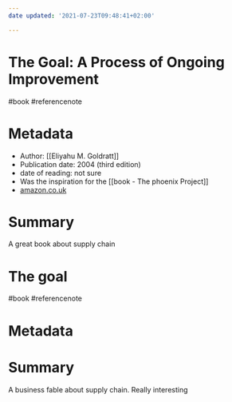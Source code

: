 ```yaml
---
date updated: '2021-07-23T09:48:41+02:00'

---
```


# The Goal: A Process of Ongoing Improvement

#book #referencenote

# Metadata

- Author: [[Eliyahu M. Goldratt]]
- Publication date: 2004 (third edition)
- date of reading: not sure
- Was the inspiration for  the [[book - The phoenix Project]]
- [amazon.co.uk](https://www.amazon.co.uk/Goal-Process-Ongoing-Improvement-Goldratt/dp/B00C7HL5KS)

# Summary

A great book about supply chain

# The goal
#book #referencenote

# Metadata 


# Summary

A business fable about supply chain. Really interesting